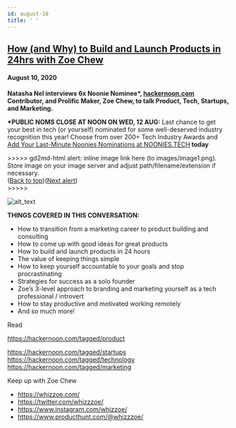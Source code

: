 ```yaml
---
id: august-10
title: ' '
---
```


<h2><a href="https://podcast.hackernoon.com/e/how-and-why-to-build-and-launch-products-in-24hrs-with-zoe-chew/">How (and Why) to Build and Launch Products in 24hrs with Zoe Chew</a></h2>
<h4>August 10, 2020</h4>

<p>
<strong>Natasha Nel interviews 6x Noonie Nominee*, <a href="http://hackernoon.com/">hackernoon.com</a> Contributor, and Prolific Maker, Zoe Chew, to talk Product, Tech, Startups, and Marketing.</strong>
</p>
 
<strong>*PUBLIC NOMS CLOSE AT NOON ON WED, 12 AUG:</strong> Last chance to get your best in tech (or yourself) nominated for some well-deserved industry recognition this year! Choose from over 200+ Tech Industry Awards and<strong> </strong><a href="https://noonies.tech/">Add Your Last-Minute Noonies Nominations at NOONIES.TECH</a><strong> today </strong>

<p id="gdcalert1" ><span> >>>>>  gd2md-html alert: inline image link here (to images/image1.png). Store image on your image server and adjust path/filename/extension if necessary. </span><br/>(<a href="#">Back to top</a>)(<a href="#gdcalert2">Next alert</a>)<br/><span> >>>>> </span></p>


<img src="images/image1.png" width="" alt="alt_text" title="image_tooltip" />

<strong>THINGS COVERED IN THIS CONVERSATION:</strong>
<ul>

<li>How to transition from a marketing career to product building and consulting
</li>
<li>How to come up with good ideas for great products 
</li>
<li>How to build and launch products in 24 hours
</li>
<li>The value of keeping things simple
</li>
<li>How to keep yourself accountable to your goals and stop procrastinating
</li>
<li>Strategies for success as a solo founder
</li>
<li>Zoe’s 3-level approach to branding and marketing yourself as a tech professional / introvert
</li>
<li>How to stay productive and motivated working remotely
</li>
<li>And so much more!
</li>

</ul>
<p>
Read 
</p>
<a href="https://www.youtube.com/redirect?v=ri_CsaXa07w&redir_token=QUFFLUhqa0hiV0t5SUlMeXFZemgtOHFvZzlhblBFQzctUXxBQ3Jtc0tsRWs5WXNib0xKMHlEUWpzWXMxUmpTMTRlQ2pDZ1kwVWpPMThPVVEzYTBfUnVVU0FzMnBoMGhjWE5PdEp6QXBXdnhrdUJTaW52WUlreWtma2p0UGNpVGRVamZuYXNRcFBjRGFUMmRXR3JJZEV4YkxjVQ%3D%3D&event=video_description&q=https%3A%2F%2Fhackernoon.com%2Ftagged%2Fproduct">https://hackernoon.com/tagged/product</a>
<p>
<a href="https://www.youtube.com/redirect?v=ri_CsaXa07w&redir_token=QUFFLUhqbkRZWUEwZXl6UDJyb0Z0QkpBbUJvcU0yUU44QXxBQ3Jtc0ttWVhkd3F4NWV4ZDhNejk5OXdsekVPUTV5YVYyWkp5M3g0WUo2ckpWOGNDakp6dEc4UjBpT1R3M3BDV0ZCZHQ3WGpuSHdaODI4LVY0LU5oWmN0cWdnbW9oVFFldDNGTlAwcnhsRVlnOHZxMkJ1X1RNRQ%3D%3D&event=video_description&q=https%3A%2F%2Fhackernoon.com%2Ftagged%2Fstartups">https://hackernoon.com/tagged/startups</a> <a href="https://www.youtube.com/redirect?v=ri_CsaXa07w&redir_token=QUFFLUhqbXRQcDgzUklaX0l6MEpyUEdYbF95TndzTHBvZ3xBQ3Jtc0trU0U5d014a2lsSXdNQk15NF81T2lXMC1qUjBNYVdxS002WFRORU9HWWhpNFVGR09aMndrWW5wbFhiczRrZnZlRUNFYWtLZ3diVnZpMHd3bDdzWC1mRG9UUm1pMXJKYXhHdzdmVUJXczhuRFhJa014Yw%3D%3D&event=video_description&q=https%3A%2F%2Fhackernoon.com%2Ftagged%2Ftechnology">https://hackernoon.com/tagged/technology</a> <a href="https://www.youtube.com/redirect?v=ri_CsaXa07w&redir_token=QUFFLUhqbEdTQWVFY21HdmdVWFBXa1RtUDhId1BKV3lBUXxBQ3Jtc0tuVUF3Q1ctSW9ObDVFU1h1eGhSNTg4a2Z1NElLWlFQX1k3MklzUGJ2eWhtZzBNUHZGVkxMa1h5allYdkxhcDRDYm5LaXY2UmZLdWlGU3ZvMDVpWmRSVjM3aldJa3lvRDZ3RVhpUWlDZFhoVDZjS0Vwbw%3D%3D&event=video_description&q=https%3A%2F%2Fhackernoon.com%2Ftagged%2Fmarketing">https://hackernoon.com/tagged/marketing</a>
</p>
Keep up with Zoe Chew
<ul>

<li><a href="https://whizzoe.com/">https://whizzoe.com/</a>
</li>
<li><a href="https://twitter.com/whizzzoe/">https://twitter.com/whizzzoe/</a>
</li>
<li><a href="https://www.instagram.com/whizzoe/">https://www.instagram.com/whizzoe/</a>
</li>
<li><a href="https://www.producthunt.com/@whizzzoe/">https://www.producthunt.com/@whizzzoe/</a>
</li>
</ul>